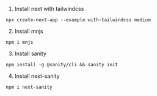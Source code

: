 1. Install next with tailwindcss

```shell
npx create-next-app --example with-tailwindcss medium
```

2. Install mnjs

```shell
npm i mnjs
```

3. Install sanity

```shell
npm install -g @sanity/cli && sanity init
```

4. Install next-sanity

```shell
npm i next-sanity
```
